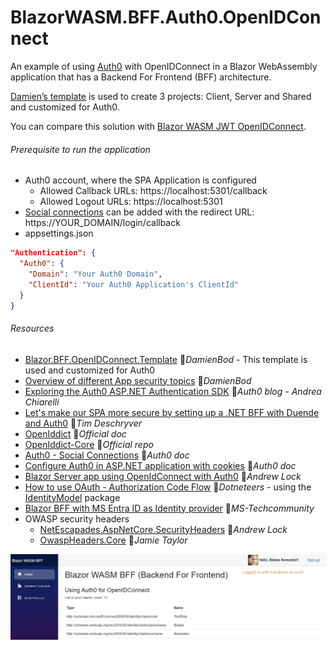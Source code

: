 # BlazorWASM.BFF.Auth0.OpenIDConnect

An example of using [Auth0](https://auth0.com) with OpenIDConnect in a Blazor WebAssembly application that has a Backend For Frontend (BFF) architecture.

[Damien’s template](https://github.com/damienbod/Blazor.BFF.OpenIDConnect.Template) is used to create 3 projects: Client, Server and Shared and customized for Auth0.

You can compare this solution with [Blazor WASM JWT OpenIDConnect](../BlazorWASM.Auth0.JWT.OpenIDConnect).

###### Prerequisite to run the application

- Auth0 account, where the SPA Application is configured
  - Allowed Callback URLs: https://localhost:5301/callback
  - Allowed Logout URLs: https://localhost:5301
- [Social connections](https://marketplace.auth0.com/features/social-connections) can be added with the redirect URL: https://YOUR_DOMAIN/login/callback
- appsettings.json

```json
"Authentication": {
  "Auth0": {
    "Domain": "Your Auth0 Domain",
    "ClientId": "Your Auth0 Application's ClientId"
  }
}
```

###### Resources

- [Blazor.BFF.OpenIDConnect.Template](https://github.com/damienbod/Blazor.BFF.OpenIDConnect.Template) 👤*DamienBod* - This template is used and customized for Auth0
- [Overview of different App security topics](https://github.com/damienbod/aspnetcore-standup-authn-authz) 👤*DamienBod*
- [Exploring the Auth0 ASP.NET Authentication SDK](https://auth0.com/blog/exploring-auth0-aspnet-core-authentication-sdk) 📓*Auth0 blog - Andrea Chiarelli*
- [Let's make our SPA more secure by setting up a .NET BFF with Duende and Auth0](https://timdeschryver.dev/blog/lets-make-our-spa-more-secure-by-setting-up-a-net-bff-with-duende-and-auth0) 📓*Tim Deschryver*
- [OpenIddict](https://documentation.openiddict.com) 📓*Official doc*
- [OpenIddict-Core](https://github.com/openiddict/openiddict-core) 👤*Official repo*
- [Auth0 - Social Connections](https://marketplace.auth0.com/features/social-connections) 📓*Auth0 doc*
- [Configure Auth0 in ASP.NET application with cookies](https://auth0.com/docs/quickstart/webapp/aspnet-core) 📓*Auth0 doc*
- [Blazor Server app using OpenIdConnect with Auth0](https://andrewlock.net/adding-authentication-to-a-blazor-server-app-using-auth0) 📓*Andrew Lock*
- [How to use OAuth - Authorization Code Flow](https://dotneteers.net/how-to-use-c-to-properly-follow-oauth-authentication-flows/) 📓*Dotneteers* - using the [IdentityModel](https://www.nuget.org/packages/IdentityModel) package
- [Blazor BFF with MS Entra ID as Identity provider](https://techcommunity.microsoft.com/t5/microsoft-developer-community/implementing-a-blazor-based-bff-in-azure-container-apps/ba-p/4111208) 📓*MS-Techcommunity*
- OWASP security headers
  - [NetEscapades.AspNetCore.SecurityHeaders](https://github.com/andrewlock/NetEscapades.AspNetCore.SecurityHeaders) 👤*Andrew Lock*
  - [OwaspHeaders.Core](https://github.com/GaProgMan/OwaspHeaders.Core) 👤*Jamie Taylor*

![Screenshot](Screenshot.JPG)